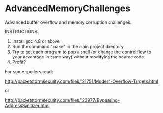 AdvancedMemoryChallenges
========================

Advanced buffer overflow and memory corruption challenges.

INSTRUCTIONS:

1. Install gcc 4.8 or above
2. Run the command "make" in the main project directory
3. Try to get each program to pop a shell (or change the control flow to your advantage in some way) 
without modifying the source code
4. Profit?

For some spoilers read:

http://packetstormsecurity.com/files/121751/Modern-Overflow-Targets.html

or 

http://packetstormsecurity.com/files/123977/Bypassing-AddressSanitizer.html
